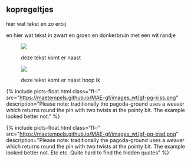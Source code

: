 <h2>kopregeltjes</h2>
  
<p class="fl-l"> hier wat tekst en zo erbij</p>
<p class="fr-l"> en hier wat tekst in zwart en groen en donkerbruin met een wit randje</p>

<figure class="diagram">
	<img class="fl-l" src="https://maetempels.github.io/MAE-gf/images_wt/gf-pg-kiss.png">
	<p class="fl-l">deze tekst komt er naast</p>
	<p class="break"></p>
</figure>
  
<figure class="diagram">
	<img class="fl-r" src="https://maetempels.github.io/MAE-gf/images_wt/gf-pg-kiss.png">
	<p class="fl-r">deze tekst komt er naast hoop ik</p>
	<p class="break"></p>	
</figure>

{% include picts-float.html
  class="fl-l"
  src="https://maetempels.github.io/MAE-gf/images_wt/gf-pg-kiss.png"
  description="Please note: traditionally the pagoda-ground uses a weaver which returns round the pin with two twists at the pointy bit. The example looked better not."
%}

{% include picts-float.html
  class="fl-r"
  src="https://maetempels.github.io/MAE-gf/images_wt/gf-pg-trad.png"
  description="Please note: traditionally the pagoda-ground uses a weaver which returns round the pin with two twists at the pointy bit. The example looked better not. Etc etc. Quite hard to find the hidden quotes"
%}

